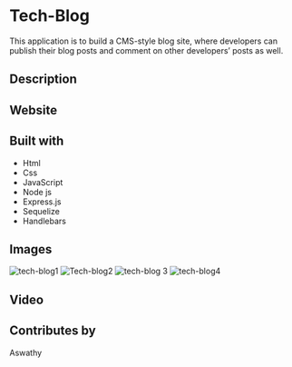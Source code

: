 # Tech-Blog
  This application is to build a CMS-style blog site, where developers can publish their blog posts and comment on other developers’ posts as well.
## Description

## Website

## Built with
* Html
* Css
* JavaScript
* Node js
* Express.js
* Sequelize
* Handlebars

## Images
![tech-blog1](https://user-images.githubusercontent.com/93412486/169532343-3dbff542-f719-423c-91e4-7461e2907aca.PNG)
![Tech-blog2](https://user-images.githubusercontent.com/93412486/169532418-b1298f14-ed1b-40ae-a5ac-cd4fd6d0a723.PNG)
![tech-blog 3](https://user-images.githubusercontent.com/93412486/169532476-2d817981-1763-4a7c-9b25-593214db164e.PNG)
![tech-blog4](https://user-images.githubusercontent.com/93412486/169532488-fd57f28c-3213-4aac-9d46-0e4179416279.PNG)
## Video

## Contributes by 
Aswathy 
